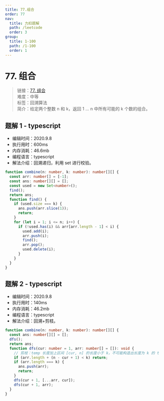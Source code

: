 ```yaml
---
title: 77.组合
order: 77
nav:
  title: 力扣题解
  path: /leetcode
  order: 3
group:
  title: 1-100
  path: /1-100
  order: 1
---
```


# 77. 组合

> 链接：[77. 组合](https://leetcode-cn.com/problems/combinations/)  
> 难度：中等  
> 标签：回溯算法  
> 简介：给定两个整数 n 和 k，返回 1 ... n 中所有可能的 k 个数的组合。

## 题解 1 - typescript

- 编辑时间：2020.9.8
- 执行用时：600ms
- 内存消耗：46.6mb
- 编程语言：typescript
- 解法介绍：回溯递归，利用 set 进行校验。

```typescript
function combine(n: number, k: number): number[][] {
  const arr: number[] = [-1];
  const ans: number[][] = [];
  const used = new Set<number>();
  find();
  return ans;
  function find() {
    if (used.size === k) {
      ans.push(arr.slice(1));
      return;
    }
    for (let i = 1; i <= n; i++) {
      if (!used.has(i) && arr[arr.length - 1] < i) {
        used.add(i);
        arr.push(i);
        find();
        arr.pop();
        used.delete(i);
      }
    }
  }
}
```

## 题解 2 - typescript

- 编辑时间：2020.9.8
- 执行用时：140ms
- 内存消耗：46.2mb
- 编程语言：typescript
- 解法介绍：回溯+剪枝。

```typescript
function combine(n: number, k: number): number[][] {
  const ans: number[][] = [];
  dfs();
  return ans;
  function dfs(cur: number = 1, arr: number[] = []): void {
    // 剪枝：temp 长度加上区间 [cur, n] 的长度小于 k，不可能构造出长度为 k 的 temp
    if (arr.length + (n - cur + 1) < k) return;
    if (arr.length === k) {
      ans.push(arr);
      return;
    }
    dfs(cur + 1, [...arr, cur]);
    dfs(cur + 1, arr);
  }
}
```

